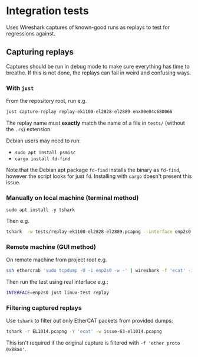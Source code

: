 # Integration tests

Uses Wireshark captures of known-good runs as replays to test for regressions against.

## Capturing replays

Captures should be run in debug mode to make sure everything has time to breathe. If this is not
done, the replays can fail in weird and confusing ways.

### With `just`

From the repository root, run e.g.

```bash
just capture-replay replay-ek1100-el2828-el2889 enx00e04c680066
```

The replay name must **exactly** match the name of a file in `tests/` (without the `.rs`) extension.

Debian users may need to run:

- `sudo apt install psmisc`
- `cargo install fd-find`

Note that the Debian apt package `fd-find` installs the binary as `fd-find`, however the script
looks for just `fd`. Installing with `cargo` doesn't present this issue.

### Manually on local machine (terminal method)

`sudo apt install -y tshark`

Then e.g.

```bash
tshark  -w tests/replay-ek1100-el2828-el2889.pcapng --interface enp2s0 -f 'ether proto 0x88a4'
```

### Remote machine (GUI method)

On remote machine from project root e.g.

```bash
ssh ethercrab 'sudo tcpdump -U -i enp2s0 -w -' | wireshark -f 'ecat' -i - -w ./tests/replay-ek1100-el2828-el2889.pcapng -k
```

Then run the test using real interface e.g.:

```bash
INTERFACE=enp2s0 just linux-test replay
```

### Filtering captured replays

Use `tshark` to filter out only EtherCAT packets from provided dumps:

```bash
tshark -r EL1014.pcapng -Y 'ecat' -w issue-63-el1014.pcapng
```

This isn't required if the original capture is filtered with `-f 'ether proto 0x88a4'`.
